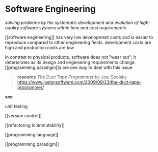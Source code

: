 # Software Engineering

_solving problems by the systematic development and evolution of high-quality software systems within time and cost requirements_

[[software engineering]] has very low development costs and is easier to reproduce compared to other engineering fields. development costs are high and production costs are low

in contrast to physical products, software does not "wear out"; it deteriorates as its design and engineering requirements change. [[programming paradigm]]s are one way to deal with this issue

> **resource** _The Duct Tape Programmer_ by Joel Spolsky <https://www.joelonsoftware.com/2009/09/23/the-duct-tape-programmer/>

**see**

unit testing

[[version control]]

[[refactoring to immutability]]

[[programming language]]

[[programming paradigm]]
